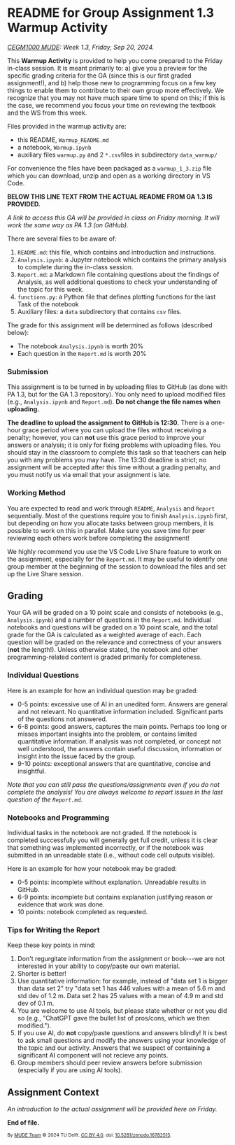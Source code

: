 # README for Group Assignment 1.3 **Warmup Activity**

*[CEGM1000 MUDE](http://mude.citg.tudelft.nl/): Week 1.3, Friday, Sep 20, 2024.*

This **Warmup Activity** is provided to help you come prepared to the Friday in-class session. It is meant primarily to: a) give you a preview for the specific grading criteria for the GA (since this is our first graded assignment!), and b) help those new to programming focus on a few key things to enable them to contribute to their own group more effectively. We recognize that you may not have much spare time to spend on this; if this is the case, we recommend you focus your time on reviewing the textbook and the WS from this week.

Files provided in the warmup activity are:
- this README, `Warmup_README.md`
- a notebook, `Warmup.ipynb`
- auxiliary files `warmup.py` and 2 `*.csv`files in subdirectory `data_warmup/`

For convenience the files have been packaged as a `warmup_1_3.zip` file which you can download, unzip and open as a working directory in VS Code.

**BELOW THIS LINE TEXT FROM THE ACTUAL README FROM GA 1.3 IS PROVIDED.**

_A link to access this GA will be provided in class on Friday morning. It will work the same way as PA 1.3 (on GitHub)._

There are several files to be aware of:

1. `README.md`: this file, which contains and introduction and instructions.
2. `Analysis.ipynb`: a Jupyter notebook which contains the primary analysis to complete during the in-class session.
3. `Report.md`: a Markdown file containing questions about the findings of Analysis, as well additional questions to check your understanding of the topic for this week.
4. `functions.py`: a Python file that defines plotting functions for the last Task of the notebook
5. Auxiliary files: a `data` subdirectory that contains `csv` files.

The grade for this assignment will be determined as follows (described below):

- The notebook `Analysis.ipynb` is worth 20%
- Each question in the `Report.md` is worth 20%

### Submission

This assignment is to be turned in by uploading files to GitHub (as done with PA 1.3, but for the GA 1.3 repository). You only need to upload modified files (e.g., `Analysis.ipynb` and `Report.md`). **Do not change the file names when uploading.**

**The deadline to upload the assignment to GitHub is 12:30.** There is a one-hour grace period where you can upload the files without receiving a penalty; however, you can **not** use this grace period to improve your answers or analysis; it is only for fixing problems with uploading files. You should stay in the classroom to complete this task so that teachers can help you with any problems you may have. The 13:30 deadline is strict; no assignment will be accepted after this time without a grading penalty, and you must notify us via email that your assignment is late.

### Working Method

You are expected to read and work through `README`, `Analysis` and `Report` sequentially. Most of the questions require you to finish `Analysis.ipynb` first, but depending on how you allocate tasks between group members, it is possible to work on this in parallel. Make sure you save time for peer reviewing each others work before completing the assignment!

We highly recommend you use the VS Code Live Share feature to work on the assignment, especially for the `Report.md`. It may be useful to identify one group member at the beginning of the session to download the files and set up the Live Share session.

## Grading

Your GA will be graded on a 10 point scale and consists of notebooks (e.g., `Analysis.ipynb`) and a number of questions in the `Report.md`. Individual notebooks and questions will be graded on a 10 point scale, and the total grade for the GA is calculated as a weighted average of each. Each question will be graded on the relevance and correctness of your answers (**not** the length!). Unless otherwise stated, the notebook and other programming-related content is graded primarily for completeness.

### Individual Questions

Here is an example for how an individual question may be graded:

- 0-5 points: excessive use of AI in an unedited form. Answers are general and not relevant. No quantitative information included. Significant parts of the questions not answered.
- 6-8 points: good answers, captures the main points. Perhaps too long or misses important insights into the problem, or contains limited quantitative information. If analysis was not completed, or concept not well understood, the answers contain useful discussion, information or insight into the issue faced by the group.
- 9-10 points: exceptional answers that are quantitative, concise and insightful.

_Note that you can still pass the questions/assignments even if you do not complete the analysis! You are always welcome to report issues in the last question of the `Report.md`._

### Notebooks and Programming

Individual tasks in the notebook are not graded. If the notebook is completed successfully you will generally get full credit, unless it is clear that something was implemented incorrectly, or if the notebook was submitted in an unreadable state (i.e., without code cell outputs visible).

Here is an example for how your notebook may be graded:
- 0-5 points: incomplete without explanation. Unreadable results in GitHub.
- 6-9 points: incomplete but contains explanation justifying reason or evidence that work was done.
- 10 points: notebook completed as requested.

### Tips for Writing the Report

Keep these key points in mind:

1. Don't regurgitate information from the assignment or book---we are not interested in your ability to copy/paste our own material.
2. Shorter is better!
3. Use quantitative information: for example, instead of "data set 1 is bigger than data set 2" try "data set 1 has 446 values with a mean of 5.6 m and std dev of 1.2 m. Data set 2 has 25 values with a mean of 4.9 m and std dev of 0.1 m.
4. You are welcome to use AI tools, but please state whether or not you did so (e.g., "ChatGPT gave the bullet list of pros/cons, which we then modified.").
5. If you use AI, do **not** copy/paste questions and answers blindly! It is best to ask small questions and modify the answers using your knowledge of the topic and our activity. Answers that we suspect of containing a significant AI component will not recieve any points.
6. Group members should peer review answers before submission (especially if you are using AI tools).

## Assignment Context

_An introduction to the actual assignment will be provided here on Friday._


**End of file.**

<span style="font-size: 75%">
By <a rel="MUDE" href="http://mude.citg.tudelft.nl/">MUDE Team</a> &copy; 2024 TU Delft. <a rel="license" href="http://creativecommons.org/licenses/by/4.0/">CC BY 4.0</a>. doi: <a rel="Zenodo DOI" href="https://doi.org/10.5281/zenodo.16782515">10.5281/zenodo.16782515</a>.